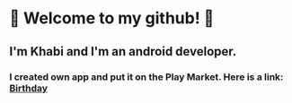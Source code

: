 #  👋 Welcome to my github! 👋
## I'm Khabi and I'm an android developer.

### I created own app and put it on the Play Market. Here is a link: [Birthday](https://play.google.com/store/apps/details?id=com.kudbi.born)


